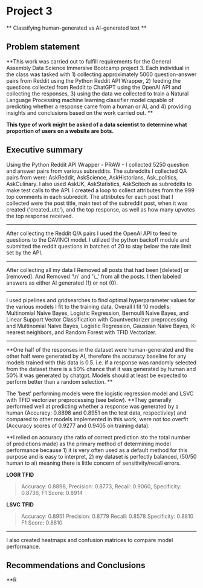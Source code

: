 # Project 3
** Classifying human-generated vs AI-generated text **

## Problem statement
**This work was carried out to fulfill requirements for the General Assembly Data Science Immersive Bootcamp project 3. Each individual in the class was tasked with 1) collecting approximately 5000 question-answer pairs from Reddit using the Python Reddit API Wrapper, 2) feeding the questions  collected from Reddit to ChatGPT using the OpenAI API and collecting the responses, 3) using the data we collected to train a Natural Language Processing machine learning classifier model capable of predicting whether a response came from a human or AI, and 4) providing insights and conclusions based on the work carried out. **

**This type of work might be asked of a data scientist to determine what proportion of users on a website are bots.**

## Executive summary

Using the Python Reddit API Wrapper - PRAW - I collected 5250 question and answer pairs from various subreddits. 
The subreddits I collected QA pairs from were: AskReddit, AskScience, AskHistorians, Ask_politics, AskCulinary.
I also used AskUK, AskStatistics, AskScitech as subreddits to make test calls to the API.
I created a loop to collect attributes from the 999 top comments in each subreddit. 
The attributes for each post that I collected were the post title, main text of the subreddit post, when it was created ('created_utc'), and the top response, as well as how many upvotes the top response received. 

---

After collecting the Reddit Q/A pairs I used the OpenAI API to feed te questions to the DAVINCI model. 
I utilized the python backoff module and submitted the reddit questions in batches of 20 to stay below the rate limit set by the API. 

---

After collecting all my data I Removed all posts that had been [deleted] or [removed]. And Removed '\n' and '\\_' from all the posts.
I then labeled answers as either AI generated (1) or not (0).

---

I used pipelines and gridsearches to find optimal hyperparameter values for the various models I fit to the training data. Overall I fit 10 modells: Multinomial Naive Bayes, Logistic Regression, Bernoulli Naive Bayes, and Linear Support Vector Classification with Countvectorizer preprocessing and Multinomial Naive Bayes, Logistic Regression, Gaussian Naive Bayes, K-nearest neighbors,  and Random Forest with TFID Vectorizer.

---

 **One half of the responses in the dataset were human-generated and the other half were generated by AI, therefore the accuracy baseline for any models trained with this data is 0.5. i.e. if a response was randomly selected from the dataset there is a 50% chance that it was generated by human and 50% it was generated by chatgpt. Models should at least be expected to perform better than a random selection. **
 
The 'best' performing models were the logistic regression model and LSVC with TFID vectorizer preprocessing (see below). **They generally performed well at predicting whether a response was generated by a human (Accuracy: 0.8898 and 0.8951 on the test data, respectivley) and compared to other models implemented in this work, were not too overfit (Accuracy scores of 0.9277 and 0.9405 on training data). 

**I relied on accuracy (the ratio of correct prediction sto the total number of predictions made) as the primary method of determining model performance because 1) it is very often used as a default method for this purpose and is easy to interpret, 2) my dataset is perfectly balanced, (50/50 human to ai) meaning there is little concern of sensitivity/recall errors.

**LOGR TFID**
>Accuracy: 0.8898,
Precision: 0.8773,
Recall: 0.9060,
Specificity: 0.8736,
F1 Score: 0.8914

**LSVC TFID**
>Accuracy: 0.8951
Precision: 0.8779
Recall: 0.8578
Specificity: 0.8810
F1 Score: 0.8810


---

I also created heatmaps and confusion matrices to compare model performance. 

## Recommendations and Conclusions
**R


